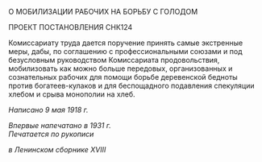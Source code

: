 О МОБИЛИЗАЦИИ РАБОЧИХ НА БОРЬБУ С ГОЛОДОМ

ПРОЕКТ ПОСТАНОВЛЕНИЯ СНК124

Комиссариату труда дается поручение принять самые экстренные меры, дабы, по со­глашению с профессиональными союзами и под безусловным руководством Комисса­риата продовольствия, мобилизовать как можно больше передовых, организованных и сознательных рабочих для помощи борьбе деревенской бедноты против богатеев-кулаков и для беспощадного подавления спекуляции хлебом и срыва монополии на хлеб.

_Написано 9 мая 1918 г._

_Впервые напечатано в 1931 г.                                                             Печатается по рукописи_

_в Ленинском сборнике_ _XVIII_